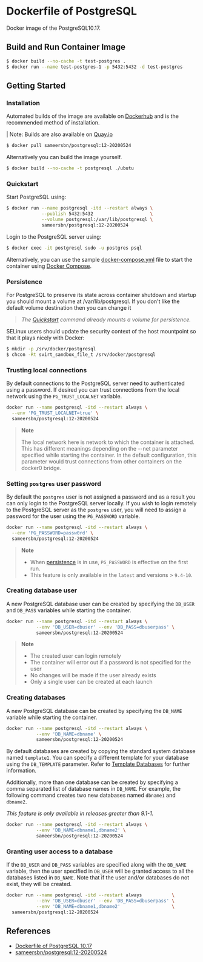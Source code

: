 # Dockerfile of PostgreSQL

Docker image of the PostgreSQL10.17.

## Build and Run Container Image

```bash
$ docker build --no-cache -t test-postgres .
$ docker run --name test-postgres-1 -p 5432:5432 -d test-postgres
```

## Getting Started

### Installation

Automated builds of the image are available on [Dockerhub](https://hub.docker.com/r/sameersbn/postgresql) and is the recommended method of installation.

| Note: Builds are also available on [Quay.io](https://quay.io/repository/sameersbn/postgresql)

```bash
$ docker pull sameersbn/postgresql:12-20200524
```

Alternatively you can build the image yourself.

```bash
$ docker build --no-cache -t postgresql ./ubutu
```

### Quickstart

Start PostgreSQL using:

```bash
$ docker run --name postgresql -itd --restart always \
             --publish 5432:5432                     \
             --volume postgresql:/var/lib/postgresql \
             sameersbn/postgresql:12-20200524
```

Login to the PostgreSQL server using:

```bash
$ docker exec -it postgresql sudo -u postgres psql
```

Alternatively, you can use the sample [docker-compose.yml](https://github.com/shawnhankim/docker-postgresql/blob/master/docker-compose.yml) file to start the container using [Docker Compose](https://docs.docker.com/compose/).

### Persistence

For PostgreSQL to preserve its state across container shutdown and startup you should mount a volume at /var/lib/postgresql. If you don't like the default volume destination then you can change it

> *The [Quickstart](#Quickstart) command already mounts a volume for persistence.*

SELinux users should update the security context of the host mountpoint so that it plays nicely with Docker:

```bash
$ mkdir -p /srv/docker/postgresql
$ chcon -Rt svirt_sandbox_file_t /srv/docker/postgresql
```

### Trusting local connections

By default connections to the PostgreSQL server need to authenticated using a password. If desired you can trust connections from the local network using the `PG_TRUST_LOCALNET` variable.

```bash
docker run --name postgresql -itd --restart always \
  --env 'PG_TRUST_LOCALNET=true' \
  sameersbn/postgresql:12-20200524
```

> **Note**
>
> The local network here is network to which the container is attached. This has different meanings depending on the --net parameter specified while starting the container. In the default configuration, this parameter would trust connections from other containers on the docker0 bridge.

### Setting `postgres` user password

By default the `postgres` user is not assigned a password and as a result you can only login to the PostgreSQL server locally. If you wish to login remotely to the PostgreSQL server as the `postgres` user, you will need to assign a password for the user using the `PG_PASSWORD` variable.

```bash
docker run --name postgresql -itd --restart always \
  --env 'PG_PASSWORD=passw0rd' \
  sameersbn/postgresql:12-20200524
```

> **Note**
>
> - When [persistence](#Persistence) is in use, `PG_PASSWORD` is effective on the first run.
> - This feature is only available in the `latest` and versions > `9.4-10`.

### Creating database user

A new PostgreSQL database user can be created by specifying the `DB_USER` and `DB_PASS` variables while starting the container.

```bash
docker run --name postgresql -itd --restart always \
           --env 'DB_USER=dbuser' --env 'DB_PASS=dbuserpass' \
           sameersbn/postgresql:12-20200524
```

> **Note**
>
> - The created user can login remotely
> - The container will error out if a password is not specified for the user
> - No changes will be made if the user already exists
> - Only a single user can be created at each launch

### Creating databases

A new PostgreSQL database can be created by specifying the `DB_NAME` variable while starting the container.

```bash
docker run --name postgresql -itd --restart always \
           --env 'DB_NAME=dbname' \
           sameersbn/postgresql:12-20200524
```

By default databases are created by copying the standard system database named `template1`. You can specify a different template for your database using the `DB_TEMPLATE` parameter. Refer to [Template Databases](http://www.postgresql.org/docs/9.4/static/manage-ag-templatedbs.html) for further information.

Additionally, more than one database can be created by specifying a comma separated list of database names in `DB_NAME`. For example, the following command creates two new databases named `dbname1` and `dbname2`.

*This feature is only available in releases greater than 9.1-1.*

```bash
docker run --name postgresql -itd --restart always \
           --env 'DB_NAME=dbname1,dbname2' \
           sameersbn/postgresql:12-20200524
```

### Granting user access to a database

If the `DB_USER` and `DB_PASS` variables are specified along with the `DB_NAME` variable, then the user specified in `DB_USER` will be granted access to all the databases listed in `DB_NAME`. Note that if the user and/or databases do not exist, they will be created.

```bash
docker run --name postgresql -itd --restart always           \
           --env 'DB_USER=dbuser' --env 'DB_PASS=dbuserpass' \
           --env 'DB_NAME=dbname1,dbname2'                   \
  sameersbn/postgresql:12-20200524
```

## References

- [Dockerfile of PostgreSQL 10.17](https://github.com/docker-library/postgres/tree/master/10)
- [sameersbn/postgresql:12-20200524](https://github.com/sameersbn/docker-postgresql)